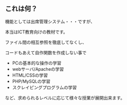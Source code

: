 ## これは何？
機能としては出席管理システム・・・ですが、

本当はICT教育向けの教材です。

ファイル間の相互参照を徹底してなくし、

コードもあえて自作関数を作成しない事で

- PCの基本的な操作の学習
- webサーバ/Apacheの学習
- HTML/CSSの学習
- PHP/MySQLの学習
- スクレイピングプログラムの学習

など、求められるレベルに応じて様々な授業が展開出来ます。
